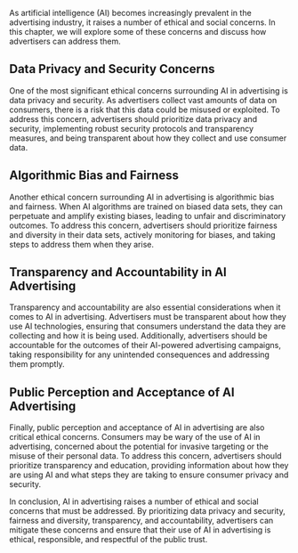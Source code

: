 

As artificial intelligence (AI) becomes increasingly prevalent in the advertising industry, it raises a number of ethical and social concerns. In this chapter, we will explore some of these concerns and discuss how advertisers can address them.

Data Privacy and Security Concerns
----------------------------------

One of the most significant ethical concerns surrounding AI in advertising is data privacy and security. As advertisers collect vast amounts of data on consumers, there is a risk that this data could be misused or exploited. To address this concern, advertisers should prioritize data privacy and security, implementing robust security protocols and transparency measures, and being transparent about how they collect and use consumer data.

Algorithmic Bias and Fairness
-----------------------------

Another ethical concern surrounding AI in advertising is algorithmic bias and fairness. When AI algorithms are trained on biased data sets, they can perpetuate and amplify existing biases, leading to unfair and discriminatory outcomes. To address this concern, advertisers should prioritize fairness and diversity in their data sets, actively monitoring for biases, and taking steps to address them when they arise.

Transparency and Accountability in AI Advertising
-------------------------------------------------

Transparency and accountability are also essential considerations when it comes to AI in advertising. Advertisers must be transparent about how they use AI technologies, ensuring that consumers understand the data they are collecting and how it is being used. Additionally, advertisers should be accountable for the outcomes of their AI-powered advertising campaigns, taking responsibility for any unintended consequences and addressing them promptly.

Public Perception and Acceptance of AI Advertising
--------------------------------------------------

Finally, public perception and acceptance of AI in advertising are also critical ethical concerns. Consumers may be wary of the use of AI in advertising, concerned about the potential for invasive targeting or the misuse of their personal data. To address this concern, advertisers should prioritize transparency and education, providing information about how they are using AI and what steps they are taking to ensure consumer privacy and security.

In conclusion, AI in advertising raises a number of ethical and social concerns that must be addressed. By prioritizing data privacy and security, fairness and diversity, transparency, and accountability, advertisers can mitigate these concerns and ensure that their use of AI in advertising is ethical, responsible, and respectful of the public trust.
